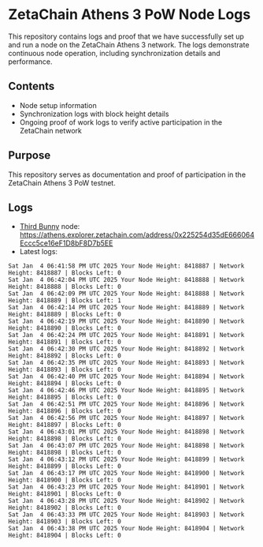 # ZetaChain Athens 3 PoW Node Logs
This repository contains logs and proof that we have successfully set up and run a node on the ZetaChain Athens 3 network. The logs demonstrate continuous node operation, including synchronization details and performance.

## Contents
- Node setup information
- Synchronization logs with block height details
- Ongoing proof of work logs to verify active participation in the ZetaChain network

## Purpose
This repository serves as documentation and proof of participation in the ZetaChain Athens 3 PoW testnet.

## Logs

- [Third Bunny](https://thirdbunny.xyz/) node: https://athens.explorer.zetachain.com/address/0x225254d35dE666064Eccc5ce16eF1D8bF8D7b5EE
- Latest logs:
```
Sat Jan  4 06:41:58 PM UTC 2025 Your Node Height: 8418887 | Network Height: 8418887 | Blocks Left: 0
Sat Jan  4 06:42:04 PM UTC 2025 Your Node Height: 8418888 | Network Height: 8418888 | Blocks Left: 0
Sat Jan  4 06:42:09 PM UTC 2025 Your Node Height: 8418888 | Network Height: 8418889 | Blocks Left: 1
Sat Jan  4 06:42:14 PM UTC 2025 Your Node Height: 8418889 | Network Height: 8418889 | Blocks Left: 0
Sat Jan  4 06:42:19 PM UTC 2025 Your Node Height: 8418890 | Network Height: 8418890 | Blocks Left: 0
Sat Jan  4 06:42:24 PM UTC 2025 Your Node Height: 8418891 | Network Height: 8418891 | Blocks Left: 0
Sat Jan  4 06:42:30 PM UTC 2025 Your Node Height: 8418892 | Network Height: 8418892 | Blocks Left: 0
Sat Jan  4 06:42:35 PM UTC 2025 Your Node Height: 8418893 | Network Height: 8418893 | Blocks Left: 0
Sat Jan  4 06:42:40 PM UTC 2025 Your Node Height: 8418894 | Network Height: 8418894 | Blocks Left: 0
Sat Jan  4 06:42:46 PM UTC 2025 Your Node Height: 8418895 | Network Height: 8418895 | Blocks Left: 0
Sat Jan  4 06:42:51 PM UTC 2025 Your Node Height: 8418896 | Network Height: 8418896 | Blocks Left: 0
Sat Jan  4 06:42:56 PM UTC 2025 Your Node Height: 8418897 | Network Height: 8418897 | Blocks Left: 0
Sat Jan  4 06:43:01 PM UTC 2025 Your Node Height: 8418898 | Network Height: 8418898 | Blocks Left: 0
Sat Jan  4 06:43:07 PM UTC 2025 Your Node Height: 8418898 | Network Height: 8418898 | Blocks Left: 0
Sat Jan  4 06:43:12 PM UTC 2025 Your Node Height: 8418899 | Network Height: 8418899 | Blocks Left: 0
Sat Jan  4 06:43:17 PM UTC 2025 Your Node Height: 8418900 | Network Height: 8418900 | Blocks Left: 0
Sat Jan  4 06:43:23 PM UTC 2025 Your Node Height: 8418901 | Network Height: 8418901 | Blocks Left: 0
Sat Jan  4 06:43:28 PM UTC 2025 Your Node Height: 8418902 | Network Height: 8418902 | Blocks Left: 0
Sat Jan  4 06:43:33 PM UTC 2025 Your Node Height: 8418903 | Network Height: 8418903 | Blocks Left: 0
Sat Jan  4 06:43:38 PM UTC 2025 Your Node Height: 8418904 | Network Height: 8418904 | Blocks Left: 0
```
